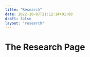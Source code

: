 ```yaml
---
title: "Research"
date: 2022-10-07T21:12:14+01:00
draft: false
layout: "research"
---
```


# The Research Page